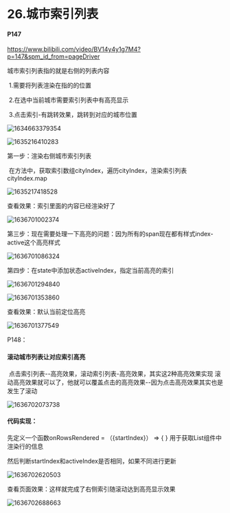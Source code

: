 # 26.城市索引列表

#### P147

https://www.bilibili.com/video/BV14y4y1g7M4?p=147&spm_id_from=pageDriver

城市索引列表指的就是右侧的列表内容

​	1.需要将列表渲染在指的的位置

​	2.在选中当前城市需要索引列表中有高亮显示

​	3.点击索引-有跳转效果，跳转到对应的城市位置

![1634663379354](../../../.vuepress/public/images/1634663379354.png)

![1635216410283](../../../.vuepress/public/images/1635216410283.png)



第一步：渲染右侧城市索引列表

​	在方法中，获取索引数组cityIndex，遍历cityIndex，渲染索引列表 cityIndex.map

![1635217418528](../../../.vuepress/public/images/1635217418528.png)





查看效果：索引里面的内容已经渲染好了

![1636701002374](../../../.vuepress/public/images/1636701002374.png)



第三步：现在需要处理一下高亮的问题：因为所有的span现在都有样式index-active这个高亮样式

![1636701086324](../../../.vuepress/public/images/1636701086324.png)





第四步：在state中添加状态activeIndex，指定当前高亮的索引

![1636701294840](../../../.vuepress/public/images/1636701294840.png)

![1636701353860](../../../.vuepress/public/images/1636701353860.png)



查看效果：默认当前定位高亮

![1636701377549](../../../.vuepress/public/images/1636701377549.png)







P148：

#### 滚动城市列表让对应索引高亮

​	点击索引列表--高亮效果，滚动索引列表-高亮效果，其实这2种高亮效果实现 滚动高亮效果就可以了，他就可以覆盖点击的高亮效果--因为点击高亮效果其实也是发生了滚动

![1636702073738](../../../.vuepress/public/images/1636702073738.png)



#### 代码实现：



先定义一个函数onRowsRendered = （{startIndex}） =>  { } 用于获取List组件中渲染行的信息







然后判断startIndex和activeIndex是否相同，如果不同进行更新

![1636702620503](../../../.vuepress/public/images/1636702620503.png)





查看页面效果：这样就完成了右侧索引随滚动达到高亮显示效果



![1636702688663](../../../.vuepress/public/images/1636702688663.png)











































